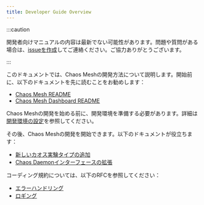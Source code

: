 ```yaml
---
title: Developer Guide Overview
---
```


:::caution

開発者向けマニュアルの内容は最新でない可能性があります。問題や質問がある場合は、[issueを作成](https://github.com/chaos-mesh/chaos-mesh/issues/new/choose)してご連絡ください。ご協力ありがとうございます。

:::

このドキュメントでは、Chaos Meshの開発方法について説明します。開始前に、以下のドキュメントを先に読むことをお勧めします：

- [Chaos Mesh README](https://github.com/chaos-mesh/chaos-mesh/blob/master/README.md)
- [Chaos Mesh Dashboard README](https://github.com/chaos-mesh/chaos-mesh/blob/master/ui/README.md)

Chaos Meshの開発を始める前に、開発環境を準備する必要があります。詳細は[開発環境の設定](configure-development-environment.md)を参照してください。

その後、Chaos Meshの開発を開始できます。以下のドキュメントが役立ちます：

- [新しいカオス実験タイプの追加](add-new-chaos-experiment-type.md)
- [Chaos Daemonインターフェースの拡張](extend-chaos-daemon-interface.md)

コーディング規約については、以下のRFCを参照してください：

- [エラーハンドリング](https://github.com/chaos-mesh/rfcs/blob/main/text/2021-09-27-refine-error-handling.md)
- [ロギング](https://github.com/chaos-mesh/rfcs/blob/main/text/2021-12-09-logging.md)